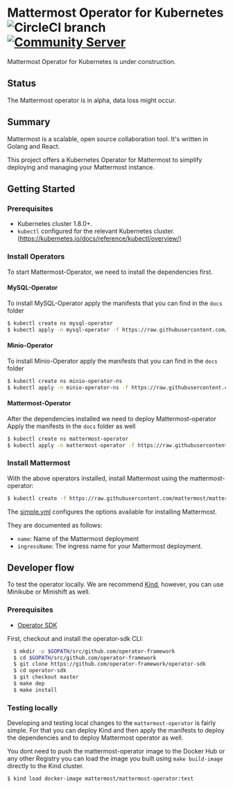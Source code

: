 # Mattermost Operator for Kubernetes ![CircleCI branch](https://img.shields.io/circleci/project/github/mattermost/mattermost-operator/master.svg) [![Community Server](https://img.shields.io/badge/Mattermost_Community-cloud_channel-blue.svg)](https://community.mattermost.com/core/channels/cloud)
Mattermost Operator for Kubernetes is under construction.

## Status

The Mattermost operator is in alpha, data loss might occur.

## Summary

Mattermost is a scalable, open source collaboration tool. It's written in Golang and React.

This project offers a Kubernetes Operator for Mattermost to simplify deploying and managing your Mattermost instance.


## Getting Started

### Prerequisites

- Kubernetes cluster 1.8.0+.
- `kubectl` configured for the relevant Kubernetes cluster. (https://kubernetes.io/docs/reference/kubectl/overview/)

### Install Operators

To start Mattermost-Operator, we need to install the dependencies first.

#### MySQL-Operator
To install MySQL-Operator apply the manifests that you can find in the `docs` folder

```bash
$ kubectl create ns mysql-operator
$ kubectl apply -n mysql-operator -f https://raw.githubusercontent.com/mattermost/mattermost-operator/master/docs/mysql-operator/mysql-operator.yaml
```

#### Minio-Operator
To install Minio-Operator apply the manifests that you can find in the `docs` folder

```bash
$ kubectl create ns minio-operator-ns
$ kubectl apply -n minio-operator-ns -f https://raw.githubusercontent.com/mattermost/mattermost-operator/master/docs/minio-operator/minio-operator.yaml
```

#### Mattermost-Operator
After the dependencies installed we need to deploy Mattermost-operator
Apply the manifests in the `docs` folder as well

```bash
$ kubectl create ns mattermost-operator
$ kubectl apply -n mattermost-operator -f https://raw.githubusercontent.com/mattermost/mattermost-operator/master/docs/mattermost-operator/mattermost-operator.yaml
```

### Install Mattermost

With the above operators installed, install Mattermost using the mattermost-operator:

```bash
$ kubectl create -f https://raw.githubusercontent.com/mattermost/mattermost-operator/master/docs/examples/simple.yaml
```

The [simple.yml](https://raw.githubusercontent.com/mattermost/mattermost-operator/master/docs/examples/simple.yaml) configures the options available for installing Mattermost.

They are documented as follows:
 - `name`: Name of the Mattermost deployment
 - `ingressName`: The ingress name for your Mattermost deployment.


## Developer flow

To test the operator locally. We are recommend [Kind](https://kind.sigs.k8s.io/), however, you can use Minikube or Minishift as well.

### Prerequisites

- [Operator SDK](https://github.com/operator-framework/operator-sdk)

First, checkout and install the operator-sdk CLI:

```bash
  $ mkdir -p $GOPATH/src/github.com/operator-framework
  $ cd $GOPATH/src/github.com/operator-framework
  $ git clone https://github.com/operator-framework/operator-sdk
  $ cd operator-sdk
  $ git checkout master
  $ make dep
  $ make install
```

### Testing locally

Developing and testing local changes to the `mattermost-operator` is fairly simple. For that you can deploy Kind and then apply the manifests to deploy the dependencies and to deploy Mattermost operator as well.

You dont need to push the mattermost-operator image to the Docker Hub or any other Registry you can load the image you built using `make build-image` directly to the Kind cluster.

```bash
$ kind load docker-image mattermost/mattermost-operator:test
```
